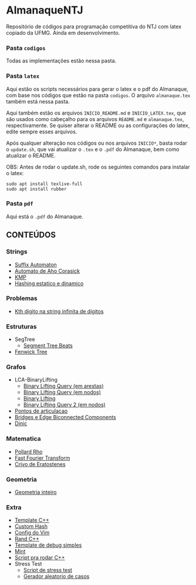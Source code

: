# AlmanaqueNTJ

Repositório de códigos para programação competitiva do NTJ com latex copiado da UFMG.
Ainda em desenvolvimento.

### Pasta `codigos`

Todas as implementações estão nessa pasta.

### Pasta `latex`

Aqui estão os scripts necessários para gerar o latex e o pdf do Almanaque, com base nos códigos que estão na pasta `codigos`. O arquivo `almanaque.tex` também está nessa pasta.

Aqui também estão os arquivos `INICIO_README.md` e `INICIO_LATEX.tex`, que são usados como cabeçalho para os arquivos `README.md` e `almanaque.tex`, respectivamente. Se quiser alterar o README ou as configurações do latex, edite sempre esses arquivos.

Após qualquer alteração nos códigos ou nos arquivos `INICIO*`, basta rodar o `update.sh`, que vai atualizar o `.tex` e o `.pdf` do Almanaque, bem como atualizar o README.

OBS: Antes de rodar o update.sh, rode os seguintes comandos para instalar o latex:

```
sudo apt install texlive-full
sudo apt install rubber
```

### Pasta `pdf`

Aqui está o `.pdf` do Almanaque.

## CONTEÚDOS


### Strings

- [Suffix Automaton](https://github.com/enzo200325/AlmanaqueNTJ/blob/main/%63%6F%64%69%67%6F%73/%53%74%72%69%6E%67%73/%73%75%66%66%69%78%61%75%74%6F%6D%61%74%6F%6E.%63%70%70)
- [Automato de Aho Corasick](https://github.com/enzo200325/AlmanaqueNTJ/blob/main/%63%6F%64%69%67%6F%73/%53%74%72%69%6E%67%73/%61%68%6F%63%6F%72%61%73%69%63%6B.%63%70%70)
- [KMP](https://github.com/enzo200325/AlmanaqueNTJ/blob/main/%63%6F%64%69%67%6F%73/%53%74%72%69%6E%67%73/%6B%6D%70.%63%70%70)
- [Hashing estatico e dinamico](https://github.com/enzo200325/AlmanaqueNTJ/blob/main/%63%6F%64%69%67%6F%73/%53%74%72%69%6E%67%73/%68%61%73%68%69%6E%67.%63%70%70)

### Problemas

- [Kth digito na string infinita de digitos](https://github.com/enzo200325/AlmanaqueNTJ/blob/main/%63%6F%64%69%67%6F%73/%50%72%6F%62%6C%65%6D%61%73/%69%6E%66%69%6E%69%74%65%5F%64%69%67%69%74%5F%73%74%72%69%6E%67.%63%70%70)

### Estruturas

- SegTree
	- [Segment Tree Beats](https://github.com/enzo200325/AlmanaqueNTJ/blob/main/%63%6F%64%69%67%6F%73/%45%73%74%72%75%74%75%72%61%73/%53%65%67%54%72%65%65/%73%65%67%62%65%61%74%73.%63%70%70)
- [Fenwick Tree](https://github.com/enzo200325/AlmanaqueNTJ/blob/main/%63%6F%64%69%67%6F%73/%45%73%74%72%75%74%75%72%61%73/%66%65%6E%77%69%63%6B.%63%70%70)

### Grafos

- LCA-BinaryLifting
	- [Binary Lifting Query (em arestas)](https://github.com/enzo200325/AlmanaqueNTJ/blob/main/%63%6F%64%69%67%6F%73/%47%72%61%66%6F%73/%4C%43%41%2D%42%69%6E%61%72%79%4C%69%66%74%69%6E%67/%62%69%6E%61%72%79%5F%6C%69%66%74%69%6E%67%5F%71%75%65%72%79%5F%61%72%65%73%74%61.%63%70%70)
	- [Binary Lifting Query (em nodos)](https://github.com/enzo200325/AlmanaqueNTJ/blob/main/%63%6F%64%69%67%6F%73/%47%72%61%66%6F%73/%4C%43%41%2D%42%69%6E%61%72%79%4C%69%66%74%69%6E%67/%62%69%6E%61%72%79%5F%6C%69%66%74%69%6E%67%5F%71%75%65%72%79%5F%6E%6F%64%6F.%63%70%70)
	- [Binary Lifting](https://github.com/enzo200325/AlmanaqueNTJ/blob/main/%63%6F%64%69%67%6F%73/%47%72%61%66%6F%73/%4C%43%41%2D%42%69%6E%61%72%79%4C%69%66%74%69%6E%67/%62%69%6E%61%72%79%5F%6C%69%66%74%69%6E%67%5F%6C%63%61.%63%70%70)
	- [Binary Lifting Query 2 (em nodos)](https://github.com/enzo200325/AlmanaqueNTJ/blob/main/%63%6F%64%69%67%6F%73/%47%72%61%66%6F%73/%4C%43%41%2D%42%69%6E%61%72%79%4C%69%66%74%69%6E%67/%62%69%6E%61%72%79%5F%6C%69%66%74%69%6E%67%5F%71%75%65%72%79%5F%6E%6F%64%6F%32.%63%70%70)
- [Pontos de articulacao](https://github.com/enzo200325/AlmanaqueNTJ/blob/main/%63%6F%64%69%67%6F%73/%47%72%61%66%6F%73/%70%6F%6E%74%6F%73%5F%64%65%5F%61%72%74%69%63%75%6C%61%63%61%6F.%63%70%70)
- [Bridges e Edge Biconnected Components](https://github.com/enzo200325/AlmanaqueNTJ/blob/main/%63%6F%64%69%67%6F%73/%47%72%61%66%6F%73/%62%72%69%64%67%65%73.%63%70%70)
- [Dinic](https://github.com/enzo200325/AlmanaqueNTJ/blob/main/%63%6F%64%69%67%6F%73/%47%72%61%66%6F%73/%64%69%6E%69%63.%63%70%70)

### Matematica

- [Pollard Rho](https://github.com/enzo200325/AlmanaqueNTJ/blob/main/%63%6F%64%69%67%6F%73/%4D%61%74%65%6D%61%74%69%63%61/%70%6F%6C%6C%61%72%64%72%68%6F.%63%70%70)
- [Fast Fourier Transform](https://github.com/enzo200325/AlmanaqueNTJ/blob/main/%63%6F%64%69%67%6F%73/%4D%61%74%65%6D%61%74%69%63%61/%66%66%74.%63%70%70)
- [Crivo de Eratostenes](https://github.com/enzo200325/AlmanaqueNTJ/blob/main/%63%6F%64%69%67%6F%73/%4D%61%74%65%6D%61%74%69%63%61/%73%69%65%76%65.%63%70%70)

### Geometria

- [Geometria inteiro](https://github.com/enzo200325/AlmanaqueNTJ/blob/main/%63%6F%64%69%67%6F%73/%47%65%6F%6D%65%74%72%69%61/%67%65%6F%6D%65%74%72%69%61%49%6E%74.%63%70%70)

### Extra

- [Template C++](https://github.com/enzo200325/AlmanaqueNTJ/blob/main/%63%6F%64%69%67%6F%73/%45%78%74%72%61/%74%65%6D%70%6C%61%74%65.%63%70%70)
- [Custom Hash](https://github.com/enzo200325/AlmanaqueNTJ/blob/main/%63%6F%64%69%67%6F%73/%45%78%74%72%61/%63%75%73%74%6F%6D%5F%68%61%73%68.%63%70%70)
- [Config do Vim](https://github.com/enzo200325/AlmanaqueNTJ/blob/main/%63%6F%64%69%67%6F%73/%45%78%74%72%61/%76%69%6D%72%63)
- [Rand C++](https://github.com/enzo200325/AlmanaqueNTJ/blob/main/%63%6F%64%69%67%6F%73/%45%78%74%72%61/%72%61%6E%64.%63%70%70)
- [Template de debug simples](https://github.com/enzo200325/AlmanaqueNTJ/blob/main/%63%6F%64%69%67%6F%73/%45%78%74%72%61/%64%65%62%75%67.%63%70%70)
- [Mint](https://github.com/enzo200325/AlmanaqueNTJ/blob/main/%63%6F%64%69%67%6F%73/%45%78%74%72%61/%6D%69%6E%74.%63%70%70)
- [Script pra rodar C++](https://github.com/enzo200325/AlmanaqueNTJ/blob/main/%63%6F%64%69%67%6F%73/%45%78%74%72%61/%72%75%6E)
- Stress Test
	- [Script de stress test](https://github.com/enzo200325/AlmanaqueNTJ/blob/main/%63%6F%64%69%67%6F%73/%45%78%74%72%61/%53%74%72%65%73%73%20%54%65%73%74/%73%74%72%65%73%73.%73%68)
	- [Gerador aleatorio de casos](https://github.com/enzo200325/AlmanaqueNTJ/blob/main/%63%6F%64%69%67%6F%73/%45%78%74%72%61/%53%74%72%65%73%73%20%54%65%73%74/%67%65%6E.%63%70%70)
